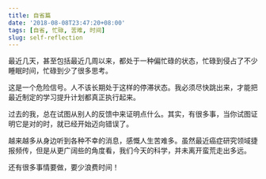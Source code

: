 ```yaml
---
title: 自省篇
date: '2018-08-08T23:47:20+08:00'
tags: [自省, 忙碌, 苦难, 时间]
slug: self-reflection
---
```

最近几天，甚至包括最近几周以来，都处于一种偏忙碌的状态，忙碌到侵占了不少睡眠时间，忙碌到少了很多思考。

这是一个危险信号。人不该长期处于这样的停滞状态。我必须尽快跳出来，才能把最近制定的学习提升计划都真正执行起来。

过去的我，总在试图从别人的反馈中来证明点什么。其实，有很多事，当你试图证明它是对的时，就已经开始迈向错误了。

越来越多从身边听到各种不幸的消息，感慨人生苦难多。虽然最近癌症研究领域捷报频传，但是从更广阔些的角度看，我们今天的科学，并未离开蛮荒走出多远。

还有很多事情要做，要少浪费时间！
